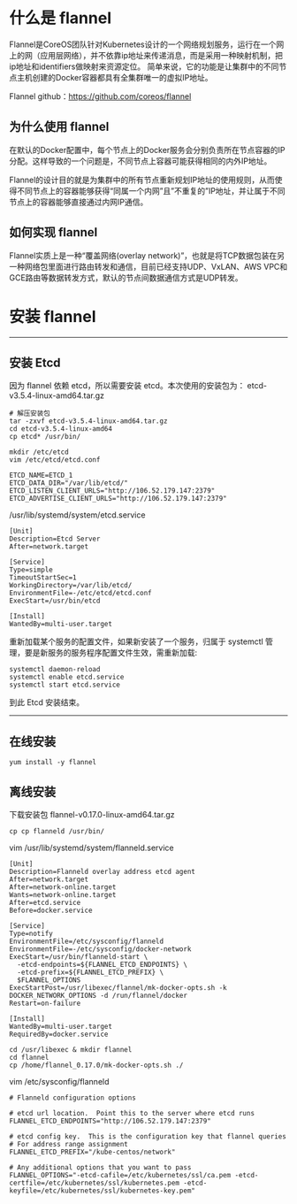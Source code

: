 # 什么是 flannel

Flannel是CoreOS团队针对Kubernetes设计的一个网络规划服务，运行在一个网上的网（应用层网络），并不依靠ip地址来传递消息，而是采用一种映射机制，把ip地址和identifiers做映射来资源定位。 简单来说，它的功能是让集群中的不同节点主机创建的Docker容器都具有全集群唯一的虚拟IP地址。

Flannel github：https://github.com/coreos/flannel

## 为什么使用 flannel

在默认的Docker配置中，每个节点上的Docker服务会分别负责所在节点容器的IP分配。这样导致的一个问题是，不同节点上容器可能获得相同的内外IP地址。

Flannel的设计目的就是为集群中的所有节点重新规划IP地址的使用规则，从而使得不同节点上的容器能够获得“同属一个内网”且”不重复的”IP地址，并让属于不同节点上的容器能够直接通过内网IP通信。

## 如何实现 flannel

Flannel实质上是一种“覆盖网络(overlay network)”，也就是将TCP数据包装在另一种网络包里面进行路由转发和通信，目前已经支持UDP、VxLAN、AWS VPC和GCE路由等数据转发方式，默认的节点间数据通信方式是UDP转发。

# 安装 flannel

-------------------

## 安装 Etcd

因为 flannel 依赖 etcd，所以需要安装 etcd。本次使用的安装包为： etcd-v3.5.4-linux-amd64.tar.gz



```
# 解压安装包
tar -zxvf etcd-v3.5.4-linux-amd64.tar.gz
cd etcd-v3.5.4-linux-amd64
cp etcd* /usr/bin/
```

```
mkdir /etc/etcd
vim /etc/etcd/etcd.conf
```

```
ETCD_NAME=ETCD_1
ETCD_DATA_DIR="/var/lib/etcd/"
ETCD_LISTEN_CLIENT_URLS="http://106.52.179.147:2379"
ETCD_ADVERTISE_CLIENT_URLS="http://106.52.179.147:2379"
```

/usr/lib/systemd/system/etcd.service
```
[Unit]
Description=Etcd Server
After=network.target

[Service]
Type=simple
TimeoutStartSec=1
WorkingDirectory=/var/lib/etcd/
EnvironmentFile=-/etc/etcd/etcd.conf
ExecStart=/usr/bin/etcd

[Install]
WantedBy=multi-user.target
```

重新加载某个服务的配置文件，如果新安装了一个服务，归属于 systemctl 管理，要是新服务的服务程序配置文件生效，需重新加载:


```
systemctl daemon-reload
systemctl enable etcd.service
systemctl start etcd.service
```

到此 Etcd 安装结束。


-----------------

## 在线安装

```
yum install -y flannel
```

## 离线安装

下载安装包 flannel-v0.17.0-linux-amd64.tar.gz

```
cp cp flanneld /usr/bin/
```

vim /usr/lib/systemd/system/flanneld.service

```
[Unit]
Description=Flanneld overlay address etcd agent
After=network.target
After=network-online.target
Wants=network-online.target
After=etcd.service
Before=docker.service

[Service]
Type=notify
EnvironmentFile=/etc/sysconfig/flanneld
EnvironmentFile=-/etc/sysconfig/docker-network
ExecStart=/usr/bin/flanneld-start \
  -etcd-endpoints=${FLANNEL_ETCD_ENDPOINTS} \
  -etcd-prefix=${FLANNEL_ETCD_PREFIX} \
  $FLANNEL_OPTIONS
ExecStartPost=/usr/libexec/flannel/mk-docker-opts.sh -k DOCKER_NETWORK_OPTIONS -d /run/flannel/docker
Restart=on-failure

[Install]
WantedBy=multi-user.target
RequiredBy=docker.service
```

```
cd /usr/libexec & mkdir flannel
cd flannel
cp /home/flannel_0.17.0/mk-docker-opts.sh ./
```


vim /etc/sysconfig/flanneld

```
# Flanneld configuration options  

# etcd url location.  Point this to the server where etcd runs
FLANNEL_ETCD_ENDPOINTS="http://106.52.179.147:2379"

# etcd config key.  This is the configuration key that flannel queries
# For address range assignment
FLANNEL_ETCD_PREFIX="/kube-centos/network"

# Any additional options that you want to pass
FLANNEL_OPTIONS="-etcd-cafile=/etc/kubernetes/ssl/ca.pem -etcd-certfile=/etc/kubernetes/ssl/kubernetes.pem -etcd-keyfile=/etc/kubernetes/ssl/kubernetes-key.pem"
```
